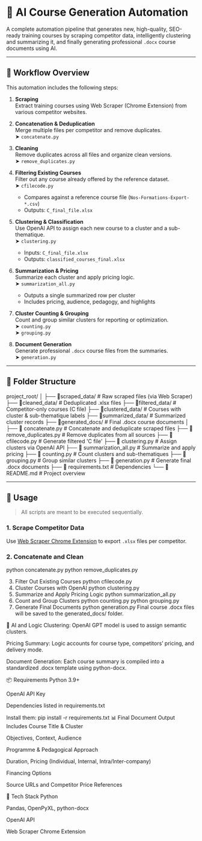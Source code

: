 # 🧠 AI Course Generation Automation

A complete automation pipeline that generates new, high-quality, SEO-ready training courses by scraping competitor data, intelligently clustering and summarizing it, and finally generating professional `.docx` course documents using AI.

---

## 🚀 Workflow Overview

This automation includes the following steps:

1. **Scraping**  
   Extract training courses using Web Scraper (Chrome Extension) from various competitor websites.

2. **Concatenation & Deduplication**  
   Merge multiple files per competitor and remove duplicates.  
   ➤ `concatenate.py`

3. **Cleaning**  
   Remove duplicates across all files and organize clean versions.  
   ➤ `remove_duplicates.py`

4. **Filtering Existing Courses**  
   Filter out any course already offered by the reference dataset.  
   ➤ `cfilecode.py`  
   - Compares against a reference course file (`Nos-Formations-Export-*.csv`)  
   - Outputs: `C_final_file.xlsx`

5. **Clustering & Classification**  
   Use OpenAI API to assign each new course to a cluster and a sub-thematique.  
   ➤ `clustering.py`  
   - Inputs: `C_final_file.xlsx`  
   - Outputs: `classified_courses_final.xlsx`

6. **Summarization & Pricing**  
   Summarize each cluster and apply pricing logic.  
   ➤ `summarization_all.py`  
   - Outputs a single summarized row per cluster  
   - Includes pricing, audience, pedagogy, and highlights

7. **Cluster Counting & Grouping**  
   Count and group similar clusters for reporting or optimization.  
   ➤ `counting.py`  
   ➤ `grouping.py`

8. **Document Generation**  
   Generate professional `.docx` course files from the summaries.  
   ➤ `generation.py`

---

## 📁 Folder Structure

project_root/
│
├── 📂scraped_data/ # Raw scraped files (via Web Scraper)
├── 📂cleaned_data/ # Deduplicated .xlsx files
├── 📂filtered_data/ # Competitor-only courses (C file)
├── 📂clustered_data/ # Courses with cluster & sub-thematique labels
├── 📂summarized_data/ # Summarized cluster records
├── 📂generated_docs/ # Final .docx course documents
│
├── 🐍 concatenate.py # Concatenate and deduplicate scraped files
├── 🐍 remove_duplicates.py # Remove duplicates from all sources
├── 🐍 cfilecode.py # Generate filtered 'C file'
├── 🐍 clustering.py # Assign clusters via OpenAI API
├── 🐍 summarization_all.py # Summarize and apply pricing
├── 🐍 counting.py # Count clusters and sub-thematiques
├── 🐍 grouping.py # Group similar clusters
├── 🐍 generation.py # Generate final .docx documents
├── 📄 requirements.txt # Dependencies
└── 📄 README.md # Project overview



---

## 🧪 Usage

> All scripts are meant to be executed sequentially.

### 1. Scrape Competitor Data  
Use [Web Scraper Chrome Extension](https://webscraper.io/) to export `.xlsx` files per competitor.

### 2. Concatenate and Clean  
python concatenate.py
python remove_duplicates.py


3. Filter Out Existing Courses
python cfilecode.py
4. Cluster Courses with OpenAI
python clustering.py
5. Summarize and Apply Pricing Logic
python summarization_all.py
6. Count and Group Clusters
python counting.py
python grouping.py
7. Generate Final Documents
python generation.py
Final course .docx files will be saved to the generated_docs/ folder.

🧠 AI and Logic
Clustering: OpenAI GPT model is used to assign semantic clusters.

Pricing Summary: Logic accounts for course type, competitors’ pricing, and delivery mode.

Document Generation: Each course summary is compiled into a standardized .docx template using python-docx.

📦 Requirements
Python 3.9+

OpenAI API Key

Dependencies listed in requirements.txt

Install them:
pip install -r requirements.txt
📊 Final Document Output Includes
Course Title & Cluster

Objectives, Context, Audience

Programme & Pedagogical Approach

Duration, Pricing (Individual, Internal, Intra/Inter-company)

Financing Options

Source URLs and Competitor Price References

🤖 Tech Stack
Python

Pandas, OpenPyXL, python-docx

OpenAI API

Web Scraper Chrome Extension
